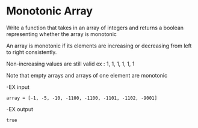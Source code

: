 
# Monotonic Array

Write a function that takes in an array of integers and returns a boolean representing whether the array is monotonic

An array is monotonic if its elements are increasing or decreasing from left to right consistently. 

Non-increasing values are still valid ex : 1, 1, 1, 1, 1, 1    

Note that empty arrays and arrays of one element are monotonic

-EX input 
```
array = [-1, -5, -10, -1100, -1100, -1101, -1102, -9001]
```

-EX output
```
true
```
